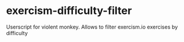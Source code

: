 # exercism-difficulty-filter
Userscript for violent monkey. Allows to filter exercism.io exercises by difficulty
